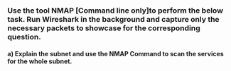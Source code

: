 ### Use the tool NMAP [Command line only]to perform the below task. Run Wireshark in the background and capture only the necessary packets to showcase for the corresponding question.

#### a) Explain the subnet and use the NMAP Command to scan the services for the whole subnet.
